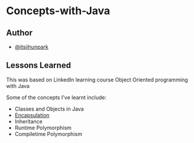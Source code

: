 ﻿# Concepts-with-Java

## Author

- [@itsjihunpark](https://www.github.com/itsjihunpark)


## Lessons Learned

This was based on LinkedIn learning course Object Oriented programming with Java

Some of the concepts I've learnt include:
- Classes and Objects in Java
- [Encapsulation](./Encapsulation/src/main/java/com/mycompany/encapsulationbankapp) 
- Inheritance
- Runtime Polymorphism
- Compiletime Polymorphism
